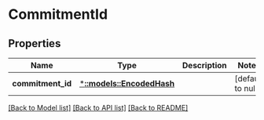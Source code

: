 # CommitmentId

## Properties
Name | Type | Description | Notes
------------ | ------------- | ------------- | -------------
**commitment_id** | [***::models::EncodedHash**](EncodedHash.md) |  | [default to null]

[[Back to Model list]](../README.md#documentation-for-models) [[Back to API list]](../README.md#documentation-for-api-endpoints) [[Back to README]](../README.md)


